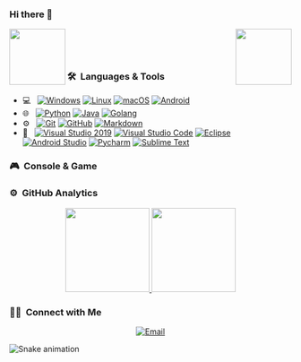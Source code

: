 ### Hi there 👋
<p align="center">
<a>
    <img height="100em" src="https://weather-icon.journeyad.repl.co/@hefei?v=1" align="left"/>
    <img height="100em" src="https://i.postimg.cc/X7QngFVm/Night-Coding.gif" align="right"/>
</a>
</p>
<br/><br/><br/>

### 🛠 &nbsp;Languages & Tools
- 💻 &nbsp;
  [![Windows](https://img.shields.io/badge/Windows-10-2376bc?style=flat-square&logo=windows&logoColor=ffffff)](https://www.microsoft.com/windows/get-windows-10/)
  [![Linux](https://img.shields.io/badge/-Linux-fcc624?style=flat-square&logo=linux&logoColor=white)](https://www.linuxfoundation.org/)
  [![macOS](https://img.shields.io/badge/macOS-Hackintosh-292e33?style=flat-square&logo=apple&logoColor=ffffff)](https://www.tonymacx86.com/)
  [![Android](https://img.shields.io/badge/Android-333333?style=flat&logo=android&logoColor=white)](https://developer.android.google.cn/)
- 🌐 &nbsp;
  [![Python](https://img.shields.io/badge/-Python-333333?style=flat&logo=python)](https://www.python.org/)
  [![Java](https://img.shields.io/badge/-Java-333333?style=flat&logo=Java&logoColor=007396)](https://www.java.com/)
  [![Golang](https://img.shields.io/badge/-Golang-333333?style=flat-square&logo=go&logoColor=ffffff)](https://golang.org/)
- ⚙️ &nbsp;
  [![Git](https://img.shields.io/badge/-Git-333333?style=flat&logo=git)](https://git-scm.com/)
  [![GitHub](https://img.shields.io/badge/-GitHub-333333?style=flat&logo=github)](https://github.com/)
  [![Markdown](https://img.shields.io/badge/-Markdown-333333?style=flat&logo=markdown)](http://markdown.p2hp.com/index.html)
- 🔧 &nbsp;
  [![Visual Studio 2019](https://img.shields.io/badge/Visual_Studio_2019-333333?style=flat&logo=visual%20studio&logoColor=5C2D91)](https://code.visualstudio.com/)
  [![Visual Studio Code](https://img.shields.io/badge/-Visual%20Studio%20Code-333333?style=flat&logo=visual-studio-code&logoColor=007ACC)](https://code.visualstudio.com/)
  [![Eclipse](https://img.shields.io/badge/-Eclipse-333333?logo=Eclipse&logoColor=2C2255)](https://www.eclipse.org/)
  [![Android Studio](https://img.shields.io/badge/-Android_Studio-333333?logo=Android+Studio&logoColor=green)](https://developer.android.google.cn/)
  [![Pycharm](https://img.shields.io/badge/-Pycharm-333333?style=flat&logo=PyCharm&logoColor=white)](https://www.jetbrains.com/pycharm/)
  [![Sublime Text](https://img.shields.io/badge/sublime_text-333333.svg?&style=flat&logo=sublime-text&logoColor=important)](http://www.sublimetext.com/)


### 🎮 &nbsp;Console & Game
[^_^]: ![Switch](https://img.shields.io/badge/-Nintendo%20Switch-e60012?style=flat-square&logo=nintendo%20switch&logoColor=ffffff)
[>_<]: [![PlayStation](https://img.shields.io/badge/-PlayStation%204-0070d1?style=flat-square&logo=playstation&logoColor=ffffff)](https://psnine.com/)
[![Steam](https://img.shields.io/badge/Steam-171a21?style=flat-square&logo=steam&logoColor=ffffff)](https://steamcommunity.com/)


### ⚙️ &nbsp;GitHub Analytics
<p align="center">
<a href="https://github.com/wylsy">
  <img height="150em" src="https://github-readme-stats.vercel.app/api?username=wylsy&count_private=true&show_icons=true" />
    <img height="150em" src="https://github-readme-stats.vercel.app/api/top-langs/?username=wylsy&layout=compact" />
</a>
</p>


### 🤝🏻 &nbsp;Connect with Me
<p align="center">
<!--<a href="/"><img alt="Website" src="https://img.shields.io/badge/Website-www.google.com-blue?style=flat-square&logo=google-chrome"></a>-->
<a href="wylsyr@gmail.com"><img alt="Email" src="https://img.shields.io/badge/Email-wylsyr@gmail.com-blue?style=flat-square&logo=gmail"></a>
</p>


![Snake animation](https://github.com/Cailtom/Cailtom/blob/output/github-contribution-grid-snake.svg)






<!--
**wylsy/wylsy** is a ✨ _special_ ✨ repository because its `README.md` (this file) appears on your GitHub profile.

Here are some ideas to get you started:

- 🔭 I’m currently working on ...
- 🌱 I’m currently learning ...
- 👯 I’m looking to collaborate on ...
- 🤔 I’m looking for help with ...
- 💬 Ask me about ...
- 📫 How to reach me: ...
- 😄 Pronouns: ...
- ⚡ Fun fact: ...
- 🎮 A Nintendo fan and FPS games lover , you can also find me on ...
-->





[comment]: 我是注释
[//]: 我是注释
[^_^]: 我是注释
